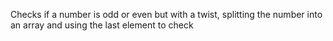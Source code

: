Checks if a number is odd or even but with a twist, splitting the number into an array and using the last element to check
